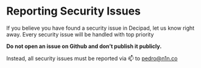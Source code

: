 # Reporting Security Issues

If you believe you have found a security issue in Decipad, let us know right away. Every security issue will be handled with top priority

**Do not open an issue on Github and don’t publish it publicly.**

Instead, all security issues must be reported via 📫 to pedro@n1n.co
